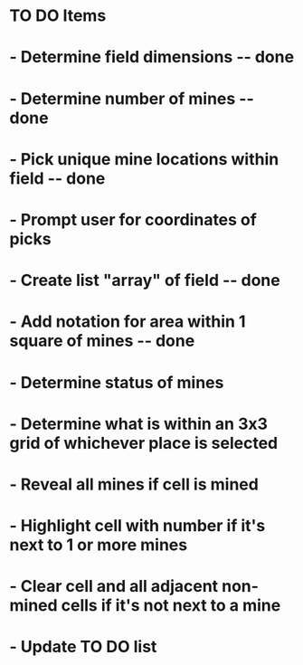 # TO DO Items
#   - Determine field dimensions -- done
#   - Determine number of mines -- done
#   - Pick unique mine locations within field -- done
#   - Prompt user for coordinates of picks
#   - Create list "array" of field -- done
#   - Add notation for area within 1 square of mines -- done
#   - Determine status of mines
#   - Determine what is within an 3x3 grid of whichever place is selected
#       - Reveal all mines if cell is mined
#       - Highlight cell with number if it's next to 1 or more mines
#       - Clear cell and all adjacent non-mined cells if it's not next to a mine
#   - Update TO DO list